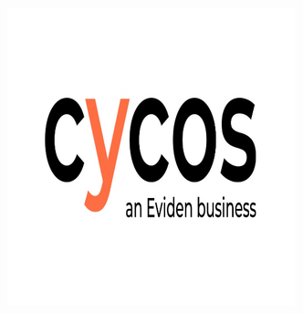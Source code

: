 <img alt="cycos - An Eviden Business" src="assets/cycos_1024w.jpg?raw=true" width="1024" height="522">
